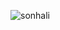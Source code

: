 ![sonhali](https://user-images.githubusercontent.com/57458396/131129890-33ea7d52-84c7-4b06-8287-d2ba1361a627.png)
